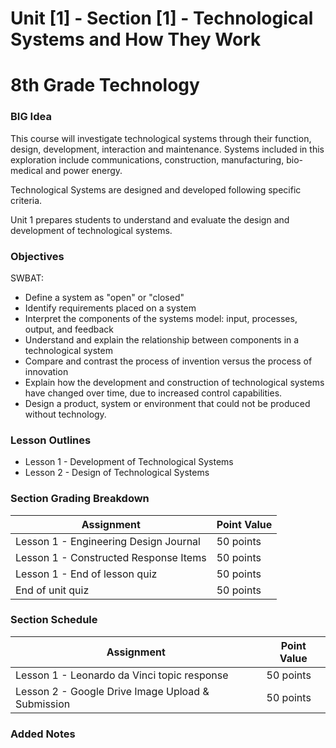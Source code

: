 # Unit [1] - Section [1] - Technological Systems and How They Work

# 8th Grade Technology

### BIG Idea

This course will investigate technological systems through their function, design, development, interaction and maintenance. Systems included in this exploration include communications, construction, manufacturing, bio-medical and power energy.

Technological Systems are designed and developed following specific criteria.

Unit 1 prepares students to understand and evaluate the design and development of technological systems.

### Objectives

SWBAT:

- Define a system as "open" or "closed"
- Identify requirements placed on a system
- Interpret the components of the systems model: input, processes, output, and feedback
- Understand and explain the relationship between components in a technological system
- Compare and contrast the process of invention versus the process of innovation
- Explain how the development and construction of technological systems have changed over time, due to increased control capabilities.
- Design a product, system or environment that could not be produced without technology.

### Lesson Outlines

- Lesson 1 - Development of Technological Systems
- Lesson 2 - Design of Technological Systems

### Section Grading Breakdown

| Assignment  | Point Value |
| ------------- | ------------- |
| Lesson 1 - Engineering Design Journal  | 50 points   |
| Lesson 1 - Constructed Response Items  | 50 points   |
| Lesson 1 - End of lesson quiz  | 50 points   |
| End of unit quiz  | 50 points   |

### Section Schedule

| Assignment  | Point Value |
| ------------- | ------------- |
| Lesson 1 - Leonardo da Vinci topic response  | 50 points   |
| Lesson 2 - Google Drive Image Upload & Submission  | 50 points   |

### Added Notes
